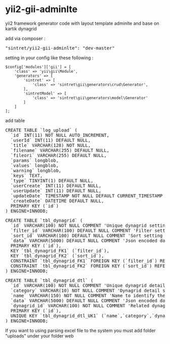 # yii2-gii-adminlte
yii2 framework generator code with layout template adminlte and base on kartik dynagrid

add via composer :

<pre>"sintret/yii2-gii-adminlte": "dev-master"</pre>

setting in your config like these following :

    $config['modules']['gii'] = [
        'class' => 'yii\gii\Module',
        'generators' => [
            'sintret' => [
                'class' => 'sintret\gii\generators\crud\Generator',
            ],
            'sintretModel' => [
                'class' => 'sintret\gii\generators\model\Generator'
            ]
        ]
    ];

add table 
<pre>
CREATE TABLE `log_upload` (
  `id` INT(11) NOT NULL AUTO_INCREMENT,
  `userId` INT(11) DEFAULT NULL,
  `title` VARCHAR(128) NOT NULL,
  `filename` VARCHAR(255) DEFAULT NULL,
  `fileori` VARCHAR(255) DEFAULT NULL,
  `params` longblob,
  `values` longblob,
  `warning` longblob,
  `keys` TEXT,
  `type` TINYINT(1) DEFAULT NULL,
  `userCreate` INT(11) DEFAULT NULL,
  `userUpdate` INT(11) DEFAULT NULL,
  `updateDate` TIMESTAMP NOT NULL DEFAULT CURRENT_TIMESTAMP ON UPDATE CURRENT_TIMESTAMP,
  `createDate` DATETIME DEFAULT NULL,
  PRIMARY KEY (`id`)
) ENGINE=INNODB;
</pre>
<pre>
CREATE TABLE `tbl_dynagrid` (
  `id` VARCHAR(100) NOT NULL COMMENT 'Unique dynagrid setting identifier',
  `filter_id` VARCHAR(100) DEFAULT NULL COMMENT 'Filter setting identifier',
  `sort_id` VARCHAR(100) DEFAULT NULL COMMENT 'Sort setting identifier',
  `data` VARCHAR(5000) DEFAULT NULL COMMENT 'Json encoded data for the dynagrid configuration',
  PRIMARY KEY (`id`),
  KEY `tbl_dynagrid_FK1` (`filter_id`),
  KEY `tbl_dynagrid_FK2` (`sort_id`),
  CONSTRAINT `tbl_dynagrid_FK1` FOREIGN KEY (`filter_id`) REFERENCES `tbl_dynagrid_dtl` (`id`),
  CONSTRAINT `tbl_dynagrid_FK2` FOREIGN KEY (`sort_id`) REFERENCES `tbl_dynagrid_dtl` (`id`)
) ENGINE=INNODB;
</pre>
<pre>
CREATE TABLE `tbl_dynagrid_dtl` (
  `id` VARCHAR(100) NOT NULL COMMENT 'Unique dynagrid detail setting identifier',
  `category` VARCHAR(10) NOT NULL COMMENT 'Dynagrid detail setting category "filter" or "sort"',
  `name` VARCHAR(150) NOT NULL COMMENT 'Name to identify the dynagrid detail setting',
  `data` VARCHAR(5000) DEFAULT NULL COMMENT 'Json encoded data for the dynagrid detail configuration',
  `dynagrid_id` VARCHAR(100) NOT NULL COMMENT 'Related dynagrid identifier',
  PRIMARY KEY (`id`),
  UNIQUE KEY `tbl_dynagrid_dtl_UK1` (`name`,`category`,`dynagrid_id`)
) ENGINE=INNODB;
</pre>
<p>If you want to using parsing excel file to the system you must add folder "uploads" under your folder web</p>
